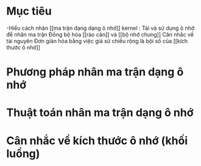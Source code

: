 # Mục tiêu
-Hiểu cách nhân [[ma trận dạng dạng ô nhớ]] kernel : 
	Tải và sử dụng ô nhớ để nhân ma trận
	Đồng bộ hóa [[rào cản]] và [[bộ nhớ chung]]
	Cân nhắc về tài nguyên
	Đơn giản hóa bằng việc giả sử chiều rộng là bội số của [[kích thước ô nhớ]]
# Phương pháp nhân ma trận dạng ô nhớ

# Thuật toán nhân ma trận dạng ô nhớ

# Cân nhắc về kích thước ô nhớ (khối luồng)

